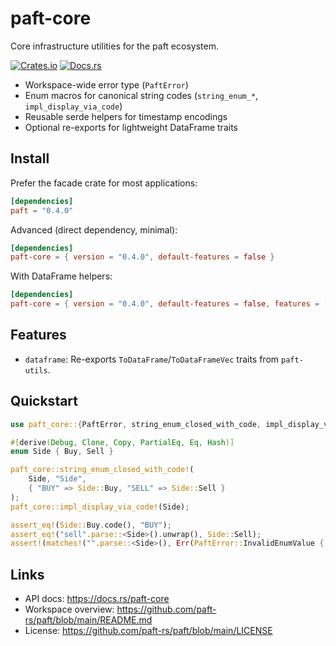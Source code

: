 paft-core
=========

Core infrastructure utilities for the paft ecosystem.

[![Crates.io](https://img.shields.io/crates/v/paft-core)](https://crates.io/crates/paft-core)
[![Docs.rs](https://docs.rs/paft-core/badge.svg)](https://docs.rs/paft-core)

- Workspace-wide error type (`PaftError`)
- Enum macros for canonical string codes (`string_enum_*`, `impl_display_via_code`)
- Reusable serde helpers for timestamp encodings
- Optional re-exports for lightweight DataFrame traits

Install
-------

Prefer the facade crate for most applications:

```toml
[dependencies]
paft = "0.4.0"
```

Advanced (direct dependency, minimal):

```toml
[dependencies]
paft-core = { version = "0.4.0", default-features = false }
```

With DataFrame helpers:

```toml
[dependencies]
paft-core = { version = "0.4.0", default-features = false, features = ["dataframe"] }
```

Features
--------

- `dataframe`: Re-exports `ToDataFrame`/`ToDataFrameVec` traits from `paft-utils`.

Quickstart
----------

```rust
use paft_core::{PaftError, string_enum_closed_with_code, impl_display_via_code};

#[derive(Debug, Clone, Copy, PartialEq, Eq, Hash)]
enum Side { Buy, Sell }

paft_core::string_enum_closed_with_code!(
    Side, "Side",
    { "BUY" => Side::Buy, "SELL" => Side::Sell }
);
paft_core::impl_display_via_code!(Side);

assert_eq!(Side::Buy.code(), "BUY");
assert_eq!("sell".parse::<Side>().unwrap(), Side::Sell);
assert!(matches!("".parse::<Side>(), Err(PaftError::InvalidEnumValue { .. })));
```

Links
-----

- API docs: https://docs.rs/paft-core
- Workspace overview: https://github.com/paft-rs/paft/blob/main/README.md
- License: https://github.com/paft-rs/paft/blob/main/LICENSE
